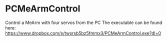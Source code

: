 # PCMeArmControl
Control a MeArm with four servos from the PC
The executable can be found here:
https://www.dropbox.com/s/twsrsb5bz5fmmx3/PCMeArmControl.exe?dl=0
